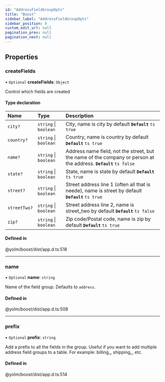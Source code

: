 ```yaml
---
id: "AddressFieldGroupOpts"
title: "Boost"
sidebar_label: "AddressFieldGroupOpts"
sidebar_position: 0
custom_edit_url: null
pagination_prev: null
pagination_next: null
---
```


## Properties

### createFields

• `Optional` **createFields**: `Object`

Control which fields are created

#### Type declaration

| Name | Type | Description |
| :------ | :------ | :------ |
| `city?` | `string` \| `boolean` | City, name is city by default **`Default`** ```ts true ``` |
| `country?` | `string` \| `boolean` | Country, name is country by default **`Default`** ```ts true ``` |
| `name?` | `string` \| `boolean` | Address name field, not the street, but the name of the company or person at the address. **`Default`** ```ts false ``` |
| `state?` | `string` \| `boolean` | State, name is state by default **`Default`** ```ts true ``` |
| `street?` | `string` \| `boolean` | Street address line 1 (often all that is neede), name is street by default **`Default`** ```ts true ``` |
| `streetTwo?` | `string` \| `boolean` | Street address line 2, name is street_two by default **`Default`** ```ts false ``` |
| `zip?` | `string` \| `boolean` | Zip code/Postal code, name is zip by default **`Default`** ```ts true ``` |

#### Defined in

@yolm/boost/dist/app.d.ts:518

___

### name

• `Optional` **name**: `string`

Name of the field group. Defaults to `address`.

#### Defined in

@yolm/boost/dist/app.d.ts:508

___

### prefix

• `Optional` **prefix**: `string`

Add a prefix to all the fields in the group.
Useful if you want to add multiple address field groups to a table.
For example: billing_, shipping_, etc.

#### Defined in

@yolm/boost/dist/app.d.ts:514
